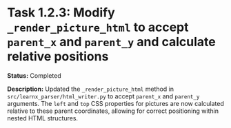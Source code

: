 # Task 1.2.3: Modify `_render_picture_html` to accept `parent_x` and `parent_y` and calculate relative positions

**Status:** Completed

**Description:**
Updated the `_render_picture_html` method in `src/learnx_parser/html_writer.py` to accept `parent_x` and `parent_y` arguments. The `left` and `top` CSS properties for pictures are now calculated relative to these parent coordinates, allowing for correct positioning within nested HTML structures.
